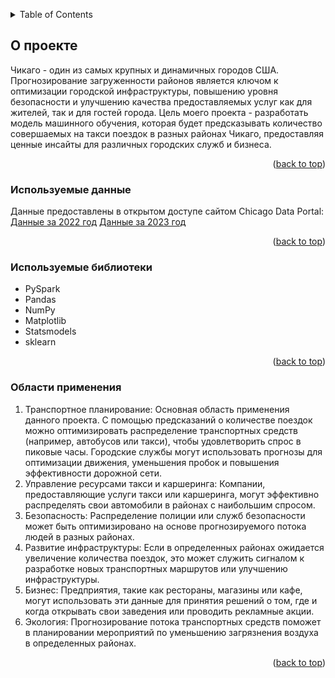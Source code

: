 <a name="readme-top"></a>

<!-- TABLE OF CONTENTS -->
<details>
  <summary>Table of Contents</summary>
  <ol>
    <li><a href="#about-the-project">О проекте</a></li>
    <li><a href="#data_used">Используемые данные</a></li>
    <li><a href="#built-with">Используемые библиотеки</a></li>
    <li><a href="#applications">Области применения</a></li>
  </ol>
</details>


<a name="about-the-project"></a>
## О проекте

Чикаго - один из самых крупных и динамичных городов США. Прогнозирование загруженности районов является ключом к оптимизации городской инфраструктуры, повышению уровня безопасности и улучшению качества предоставляемых услуг как для жителей, так и для гостей города. Цель моего проекта - разработать модель машинного обучения, которая будет предсказывать количество совершаемых на такси поездок в разных районах Чикаго, предоставляя ценные инсайты для различных городских служб и бизнеса.
<p align="right">(<a href="#readme-top">back to top</a>)</p>


<a name="data_used"></a>
### Используемые данные

Данные предоставлены в открытом доступе сайтом Chicago Data Portal:
[Данные за 2022 год](https://data.cityofchicago.org/Transportation/Taxi-Trips-2022/npd7-ywjz)
[Данные за 2023 год](https://data.cityofchicago.org/Transportation/Taxi-Trips-2023/e55j-2ewb)
<p align="right">(<a href="#readme-top">back to top</a>)</p>


<a name="built-with"></a>
### Используемые библиотеки

- PySpark
- Pandas
- NumPy
- Matplotlib
- Statsmodels
- sklearn
<p align="right">(<a href="#readme-top">back to top</a>)</p>


<a name="applications"></a>
### Области применения

1) Транспортное планирование: Основная область применения данного проекта. С помощью предсказаний о количестве поездок можно оптимизировать распределение транспортных средств (например, автобусов или такси), чтобы удовлетворить спрос в пиковые часы. Городские службы могут использовать прогнозы для оптимизации движения, уменьшения пробок и повышения эффективности дорожной сети.
2) Управление ресурсами такси и каршеринга: Компании, предоставляющие услуги такси или каршеринга, могут эффективно распределять свои автомобили в районах с наибольшим спросом.
3) Безопасность: Распределение полиции или служб безопасности может быть оптимизировано на основе прогнозируемого потока людей в разных районах.
4) Развитие инфраструктуры: Если в определенных районах ожидается увеличение количества поездок, это может служить сигналом к разработке новых транспортных маршрутов или улучшению инфраструктуры.
5) Бизнес: Предприятия, такие как рестораны, магазины или кафе, могут использовать эти данные для принятия решений о том, где и когда открывать свои заведения или проводить рекламные акции.
6) Экология: Прогнозирование потока транспортных средств поможет в планировании мероприятий по уменьшению загрязнения воздуха в определенных районах.
<p align="right">(<a href="#readme-top">back to top</a>)</p>
